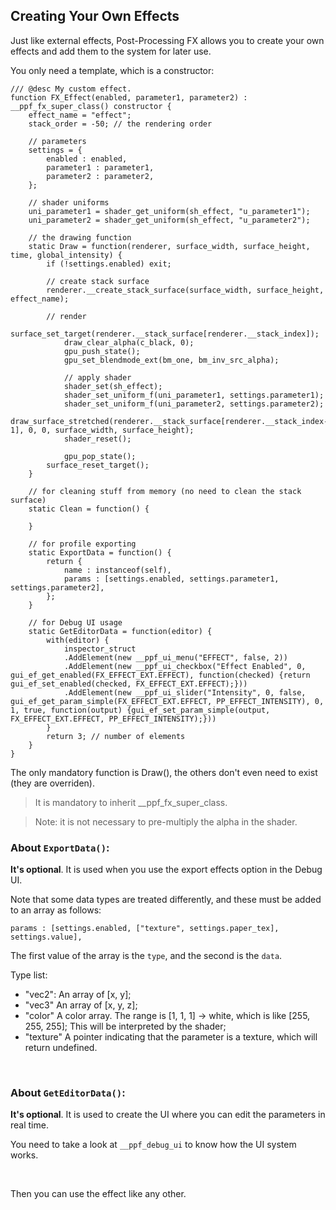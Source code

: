 
## Creating Your Own Effects <!-- {docsify-ignore} -->

Just like external effects, Post-Processing FX allows you to create your own effects and add them to the system for later use.

You only need a template, which is a constructor:

```gml
/// @desc My custom effect.
function FX_Effect(enabled, parameter1, parameter2) : __ppf_fx_super_class() constructor {
    effect_name = "effect";
	stack_order = -50; // the rendering order

    // parameters
    settings = {
		enabled : enabled,
		parameter1 : parameter1,
		parameter2 : parameter2,
    };

    // shader uniforms
    uni_parameter1 = shader_get_uniform(sh_effect, "u_parameter1");
    uni_parameter2 = shader_get_uniform(sh_effect, "u_parameter2");

    // the drawing function
    static Draw = function(renderer, surface_width, surface_height, time, global_intensity) {
        if (!settings.enabled) exit;

        // create stack surface
		renderer.__create_stack_surface(surface_width, surface_height, effect_name);

        // render
		surface_set_target(renderer.__stack_surface[renderer.__stack_index]);
			draw_clear_alpha(c_black, 0);
			gpu_push_state();
			gpu_set_blendmode_ext(bm_one, bm_inv_src_alpha);
			
            // apply shader
			shader_set(sh_effect);
            shader_set_uniform_f(uni_parameter1, settings.parameter1);
            shader_set_uniform_f(uni_parameter2, settings.parameter2);
            draw_surface_stretched(renderer.__stack_surface[renderer.__stack_index-1], 0, 0, surface_width, surface_height);
			shader_reset();
			
			gpu_pop_state();
		surface_reset_target();
    }

    // for cleaning stuff from memory (no need to clean the stack surface)
    static Clean = function() {
        
    }

    // for profile exporting
    static ExportData = function() {
		return {
			name : instanceof(self),
			params : [settings.enabled, settings.parameter1, settings.parameter2],
		};
	}

    // for Debug UI usage
    static GetEditorData = function(editor) {
        with(editor) {
            inspector_struct
			.AddElement(new __ppf_ui_menu("EFFECT", false, 2))
			.AddElement(new __ppf_ui_checkbox("Effect Enabled", 0, gui_ef_get_enabled(FX_EFFECT_EXT.EFFECT), function(checked) {return gui_ef_set_enabled(checked, FX_EFFECT_EXT.EFFECT);}))
			.AddElement(new __ppf_ui_slider("Intensity", 0, false, gui_ef_get_param_simple(FX_EFFECT_EXT.EFFECT, PP_EFFECT_INTENSITY), 0, 1, true, function(output) {gui_ef_set_param_simple(output, FX_EFFECT_EXT.EFFECT, PP_EFFECT_INTENSITY);}))
        }
        return 3; // number of elements
    }
}
```
The only mandatory function is Draw(), the others don't even need to exist (they are overriden).

> It is mandatory to inherit __ppf_fx_super_class.

> Note: it is not necessary to pre-multiply the alpha in the shader.


### About `ExportData()`: 

**It's optional**. It is used when you use the export effects option in the Debug UI. 

Note that some data types are treated differently, and these must be added to an array as follows:
```gml
params : [settings.enabled, ["texture", settings.paper_tex], settings.value],
```
The first value of the array is the `type`, and the second is the `data`.

Type list:

<ul class="a">
    <li>"vec2": An array of [x, y];</li>
    <li>"vec3" An array of [x, y, z];</li>
    <li>"color" A color array. The range is [1, 1, 1] -> white, which is like [255, 255, 255]; This will be interpreted by the shader;</li>
    <li>"texture" A pointer indicating that the parameter is a texture, which will return undefined.</li>
</ul>

</br>

### About `GetEditorData()`:

**It's optional**. It is used to create the UI where you can edit the parameters in real time. 

You need to take a look at `__ppf_debug_ui` to know how the UI system works.

</br>

Then you can use the effect like any other.
